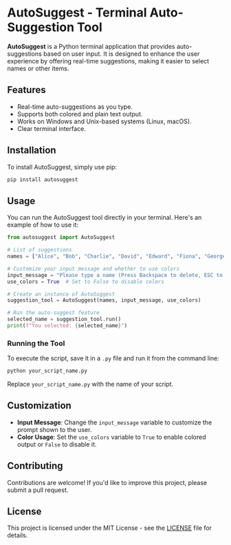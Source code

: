 
# AutoSuggest - Terminal Auto-Suggestion Tool

**AutoSuggest** is a Python terminal application that provides auto-suggestions based on user input. It is designed to enhance the user experience by offering real-time suggestions, making it easier to select names or other items.

## Features

- Real-time auto-suggestions as you type.
- Supports both colored and plain text output.
- Works on Windows and Unix-based systems (Linux, macOS).
- Clear terminal interface.



## Installation

To install AutoSuggest, simply use pip:

```bash
pip install autosuggest
```

## Usage

You can run the AutoSuggest tool directly in your terminal. Here's an example of how to use it:

```python
from autosuggest import AutoSuggest

# List of suggestions
names = ["Alice", "Bob", "Charlie", "David", "Edward", "Fiona", "George", "Hannah", "Ian", "Julia"]

# Customize your input message and whether to use colors
input_message = "Please type a name (Press Backspace to delete, ESC to exit): "
use_colors = True  # Set to False to disable colors

# Create an instance of AutoSuggest
suggestion_tool = AutoSuggest(names, input_message, use_colors)

# Run the auto-suggest feature
selected_name = suggestion_tool.run()
print(f"You selected: {selected_name}")
```

### Running the Tool

To execute the script, save it in a `.py` file and run it from the command line:

```bash
python your_script_name.py
```

Replace `your_script_name.py` with the name of your script.

## Customization

- **Input Message**: Change the `input_message` variable to customize the prompt shown to the user.
- **Color Usage**: Set the `use_colors` variable to `True` to enable colored output or `False` to disable it.

## Contributing

Contributions are welcome! If you'd like to improve this project, please submit a pull request.

## License

This project is licensed under the MIT License - see the [LICENSE](LICENSE) file for details.
